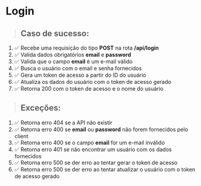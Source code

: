 # Login

> ## Caso de sucesso:

1. ✅ Recebe uma requisição do tipo **POST** na rota **/api/login**
2. ✅ Valida dados obrigatórios **email** e **password**
3. ✅ Valida que o campo **email** é um e-mail válido
4. ✅ Busca o usuário com o email e senha fornecidos
5. ✅ Gera um token de acesso a partir do ID do usuário
6. ✅ Atualiza os dados do usuário com o token de acesso gerado
7. ✅ Retorna 200 com o token de acesso e o nome do usuário

> ## Exceções:

1. ✅ Retorna erro 404 se a API não existir
2. ✅ Retorna erro 400 se **email** ou **password** não forem fornecidos pelo client
3. ✅ Retorna erro 400 se o campo **email** for um e-mail inválido
4. ✅ Retorna erro 401 se não encontrar um usuário com os dados fornecidos
5. ✅ Retorna erro 500 se der erro ao tentar gerar o token de acesso
6. ✅ Retorna erro 500 se der erro ao tentar atualizar o usuário com o token de acesso gerado
